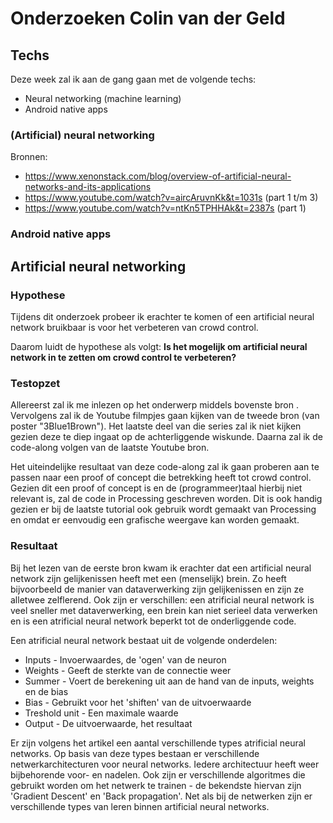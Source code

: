 # Onderzoeken Colin van der Geld

## Techs

Deze week zal ik aan de gang gaan met de volgende techs:
* Neural networking (machine learning)
* Android native apps

### (Artificial) neural networking
Bronnen:
* https://www.xenonstack.com/blog/overview-of-artificial-neural-networks-and-its-applications
* https://www.youtube.com/watch?v=aircAruvnKk&t=1031s (part 1 t/m 3)
* https://www.youtube.com/watch?v=ntKn5TPHHAk&t=2387s (part 1)

### Android native apps



## Artificial neural networking

### Hypothese
Tijdens dit onderzoek probeer ik erachter te komen of een artificial neural network bruikbaar is voor het verbeteren van crowd control. 

Daarom luidt de hypothese als volgt:
**Is het mogelijk om artificial neural network in te zetten om crowd control te verbeteren?**

### Testopzet

Allereerst zal ik me inlezen op het onderwerp middels bovenste bron . Vervolgens zal ik de Youtube filmpjes gaan kijken van de tweede bron (van poster "3Blue1Brown"). Het laatste deel van die series zal ik niet kijken gezien deze te diep ingaat op de achterliggende wiskunde. Daarna zal ik de code-along volgen van de laatste Youtube bron. 

Het uiteindelijke resultaat van deze code-along zal ik gaan proberen aan te passen naar een proof of concept die betrekking heeft tot crowd control. Gezien dit een proof of concept is en de (programmeer)taal hierbij niet relevant is, zal de code in Processing geschreven worden. Dit is ook handig gezien er bij de laatste tutorial ook gebruik wordt gemaakt van Processing en omdat er eenvoudig een grafische weergave kan worden gemaakt.


### Resultaat
Bij het lezen van de eerste bron kwam ik erachter dat een artificial neural network zijn gelijkenissen heeft met een (menselijk) brein. Zo heeft bijvoorbeeld de manier van dataverwerking zijn gelijkenissen en zijn ze alletwee zelflerend. Ook zijn er verschillen: een atrificial neural network is veel sneller met dataverwerking, een brein kan niet serieel data verwerken en is een atrificial neural network beperkt tot de onderliggende code.

Een atrificial neural network bestaat uit de volgende onderdelen:
* Inputs - Invoerwaardes, de 'ogen' van de neuron
* Weights - Geeft de sterkte van de connectie weer
* Summer - Voert de berekening uit aan de hand van de inputs, weights en de bias
* Bias - Gebruikt voor het 'shiften' van de uitvoerwaarde
* Treshold unit - Een maximale waarde
* Output - De uitvoerwaarde, het resultaat

Er zijn volgens het artikel een aantal verschillende types atrificial neural networks. Op basis van deze types bestaan er verschillende netwerkarchitecturen voor neural networks. Iedere architectuur heeft weer bijbehorende voor- en nadelen. Ook zijn er verschillende algoritmes die gebruikt worden om het netwerk te trainen - de bekendste hiervan zijn 'Gradient Descent' en 'Back propagation'. Net als bij de netwerken zijn er verschillende types van leren binnen artificial neural networks. 
